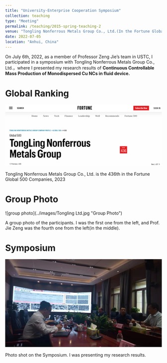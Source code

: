 ```yaml
---
title: "University-Enterprise Cooperation Symposium"
collection: teaching
type: "Meeting"
permalink: /teaching/2015-spring-teaching-2
venue: "Tongling Nonferrous Metals Group Co., Ltd.(In the Fortune Global 500)"
date: 2022-07-05
location: "Anhui, China"
---
```


On July 6th, 2022, as a member of Professor Zeng Jie’s team in USTC, I participated in a symposium with Tongling Nonferrous Metals Group Co., Ltd.，where I presented my research results of **Continuous Controllable Mass Production of Monodispersed Cu NCs in fluid device.** 

Global Ranking 
======

![436th Ranking in Fortune 500](images/Fortune.png)

Tongling Nonferrous Metals Group Co., Ltd. is the 436th in the Fortune Global 500 Companies, 2023

Group Photo
======

![group photo](../images/Tongling Ltd.jpg "Group Photo")

A group photo of the participants. I was the first one from the left, and Prof. Jie Zeng was the fourth one from the left(in the middle).

Symposium
======

![symposium](../images/Conference.png)

Photo shot on the Symposium. I was presenting my research results.
